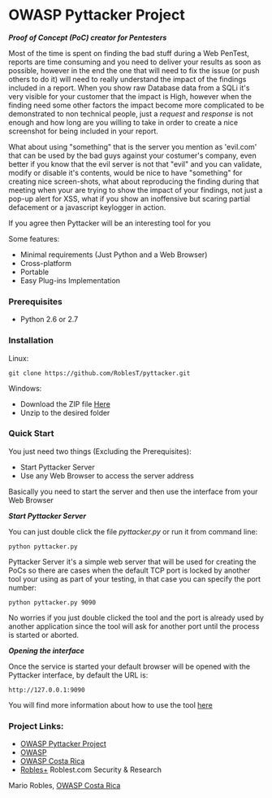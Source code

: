# OWASP Pyttacker Project

_**Proof of Concept (PoC) creator for Pentesters**_

Most of the time is spent on finding the bad stuff during a Web PenTest, reports are time consuming and you need to deliver your results as soon as possible, however in the end the one that will need to fix the issue (or push others to do it) will need to really understand the impact of the findings included in a report.
When you show raw Database data from a SQLi it's very visible for your customer that the impact is High, however when the finding need some other factors the impact become more complicated to be demonstrated to non technical people, just a _request_ and _response_ is not enough and how long are you willing to take in order to create a nice screenshot for being included in your report.

What about using "something" that is the server you mention as 'evil.com' that can be used by the bad guys against your costumer's company, even better if you know that the evil server is not that "evil" and you can validate, modify or disable it's contents, would be nice to have "something" for creating nice screen-shots, what about reproducing the finding during that meeting when your are trying to show the impact of your findings, not just a pop-up alert for XSS, what if you show an inoffensive but scaring partial defacement or a javascript keylogger in action.

If you agree then Pyttacker will be an interesting tool for you

Some features:

 * Minimal requirements (Just Python and a Web Browser)
 * Cross-platform
 * Portable
 * Easy Plug-ins Implementation

### Prerequisites
 * Python 2.6 or 2.7

### Installation

Linux:
```
git clone https://github.com/RoblesT/pyttacker.git
```
Windows:

* Download the ZIP file [Here](https://github.com/RoblesT/pyttacker/archive/master.zip)
* Unzip to the desired folder

### Quick Start
You just need two things (Excluding the Prerequisites):

* Start Pyttacker Server
* Use any Web Browser to access the server address

Basically you need to start the server and then use the interface from your Web Browser

_**Start Pyttacker Server**_

You can just double click the file _pyttacker.py_ or run it from command line:

```
python pyttacker.py
```
Pyttacker Server it's a simple web server that will be used for creating the PoCs so there are cases when the default TCP port  is locked by another tool your using as part of your testing, in that case you can specify the port number:
```
python pyttacker.py 9090
```
No worries if you just double clicked the tool and the port is already used by another application since the tool will ask for another port until the process is started or aborted.

_**Opening the interface**_

Once the service is started your default browser will be opened with the Pyttacker interface, by default the URL is:
```
http://127.0.0.1:9090
```

You will find more information about how to use the tool [here](https://github.com/roblest/pyttacker/wiki)
### Project Links:

 * [OWASP Pyttacker Project](https://github.com/roblest/pyttacker/)
 * [OWASP](https://www.owasp.org)
 * [OWASP Costa Rica](https://www.owasp.org/index.php/Costa_Rica)
 * [Robles+](https://www.roblest.com) Roblest.com Security & Research


Mario Robles, [OWASP Costa Rica](https://www.owasp.org/index.php/Costa_Rica)
